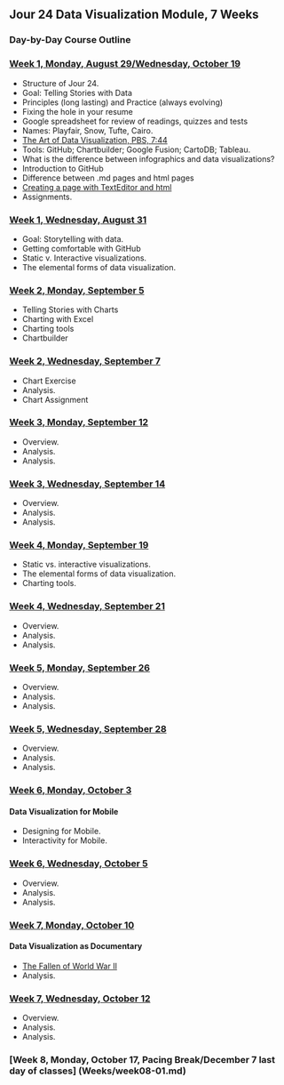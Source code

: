 ## Jour 24 Data Visualization Module, 7 Weeks

### Day-by-Day Course Outline

### [Week 1, Monday, August 29/Wednesday, October 19](Weeks/week01-01.md)

- Structure of Jour 24.
- Goal: Telling Stories with Data
- Principles (long lasting) and Practice (always evolving)
- Fixing the hole in your resume
- Google spreadsheet for review of readings, quizzes and tests
- Names: Playfair, Snow, Tufte, Cairo.
- [The Art of Data Visualization, PBS, 7:44](http://www.pbs.org/video/2365039781/)
- Tools: GitHub; Chartbuilder; Google Fusion; CartoDB; Tableau.
- What is the difference between infographics and data visualizations?
- Introduction to GitHub
- Difference between .md pages and html pages
- [Creating a page with TextEditor and html](http://www.w3schools.com/html/html_intro.asp)
- Assignments.

### [Week 1, Wednesday, August 31](Weeks/week01-02.md)

- Goal: Storytelling with data.
- Getting comfortable with GitHub
- Static v. Interactive visualizations.
- The elemental forms of data visualization.

### [Week 2, Monday, September 5](Weeks/week02-01.md)

- Telling Stories with Charts
- Charting with Excel
- Charting tools
- Chartbuilder

### [Week 2, Wednesday, September 7](Weeks/week02-02.md)

- Chart Exercise
- Analysis.
- Chart Assignment

### [Week 3, Monday, September 12](Weeks/week03-01.md)

- Overview.
- Analysis.
- Analysis.

### [Week 3, Wednesday, September 14](Weeks/week03-02.md)

- Overview.
- Analysis.
- Analysis.

### [Week 4, Monday, September 19](Weeks/week04-01.md)

- Static vs. interactive visualizations.
- The elemental forms of data visualization.
- Charting tools.

### [Week 4, Wednesday, September 21](Weeks/week04-02.md)

- Overview.
- Analysis.
- Analysis.

### [Week 5, Monday, September 26](Weeks/week05-01.md)

- Overview.
- Analysis.
- Analysis.

### [Week 5, Wednesday, September 28](Weeks/week05-02.md)

- Overview.
- Analysis.
- Analysis.

### [Week 6, Monday, October 3](Weeks/week06-01.md)

#### Data Visualization for Mobile
- Designing for Mobile.
- Interactivity for Mobile.

### [Week 6, Wednesday, October 5](Weeks/week06-02.md)

- Overview.
- Analysis.
- Analysis.

### [Week 7, Monday, October 10](Weeks/week07-01.md)

#### Data Visualization as Documentary
- [The Fallen of World War II](http://www.fallen.io/ww2/)
- Analysis.

### [Week 7, Wednesday, October 12](Weeks/week07-02.md)

- Overview.
- Analysis.
- Analysis.

### [Week 8, Monday, October 17, Pacing Break/December 7 last day of classes] (Weeks/week08-01.md)
